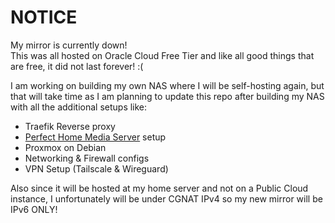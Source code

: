 # NOTICE
My mirror is currently down!  
This was all hosted on Oracle Cloud Free Tier and like all good things that are free, it did not last forever! :(

I am working on building my own NAS where I will be self-hosting again, but that will take time as I am planning to update this repo after building my NAS with all the additional setups like:

- Traefik Reverse proxy
- [Perfect Home Media Server](https://perfectmediaserver.com/) setup
- Proxmox on Debian
- Networking & Firewall configs
- VPN Setup (Tailscale  & Wireguard)

Also since it will be hosted at my home server and not on a Public Cloud instance, I unfortunately will be under CGNAT IPv4 so my new mirror will be IPv6 ONLY!
